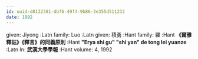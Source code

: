 ```yaml
---
id: uuid-d8132381-dbf6-49f4-9b86-3e355d511232
date: 1992
---
```


given: Jiyong :Latn
family: Luo :Latn
given: 積勇 :Hant
family: 羅 :Hant
**《爾雅釋詁》《釋言》的同義原則** :Hant
**"Erya shi gu" "shi yan" de tong lei yuanze** :Latn
In: 
**武漢大學學報** :Hant
volume: 4, 1992